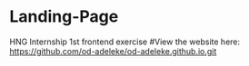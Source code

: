 # Landing-Page
HNG Internship 1st frontend exercise
#View the website here:
https://github.com/od-adeleke/od-adeleke.github.io.git
